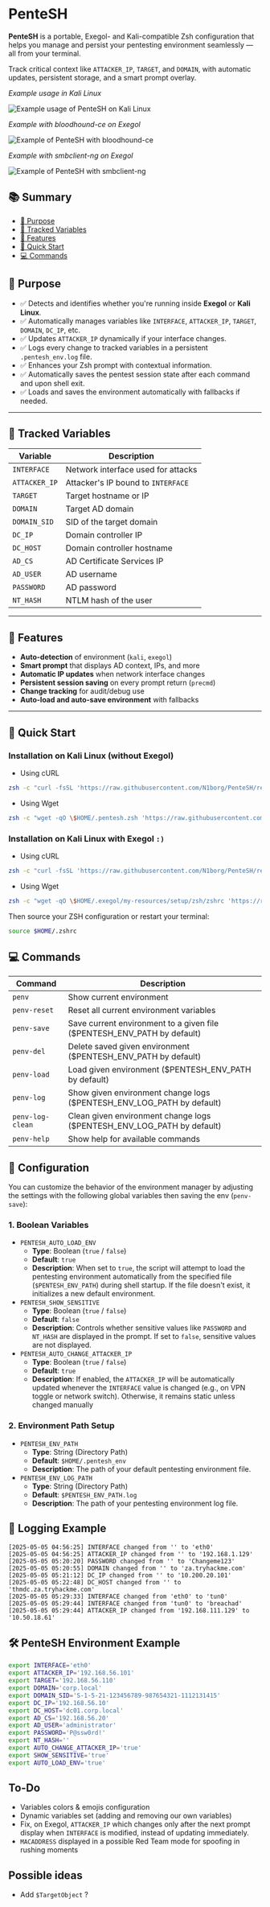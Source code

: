 # PenteSH

**PenteSH** is a portable, Exegol- and Kali-compatible Zsh configuration that helps you manage and persist your pentesting environment seamlessly — all from your terminal.

Track critical context like `ATTACKER_IP`, `TARGET`, and `DOMAIN`, with automatic updates, persistent storage, and a smart prompt overlay.

*Example usage in Kali Linux*

![Example usage of PenteSH on Kali Linux](./assets/usage-in-kali.png)

*Example with bloodhound-ce on Exegol*

![Example of PenteSH with bloodhound-ce](./assets/bloodhound-ce-example-exegol.png)

*Example with smbclient-ng on Exegol*

![Example of PenteSH with smbclient-ng](./assets/smbclient-ng-example-exegol.png)

## 📚 Summary

- [🎯 Purpose](#-purpose)
- [🧠 Tracked Variables](#-tracked-variables)
- [🔧 Features](#-features)
- [🚀 Quick Start](#-quick-start)
- [💻 Commands](#-commands)

## 🎯 Purpose

- ✅ Detects and identifies whether you're running inside **Exegol** or **Kali Linux**.
- ✅ Automatically manages variables like `INTERFACE`, `ATTACKER_IP`, `TARGET`, `DOMAIN`, `DC_IP`, etc.
- ✅ Updates `ATTACKER_IP` dynamically if your interface changes.
- ✅ Logs every change to tracked variables in a persistent `.pentesh_env.log` file.
- ✅ Enhances your Zsh prompt with contextual information.
- ✅ Automatically saves the pentest session state after each command and upon shell exit.
- ✅ Loads and saves the environment automatically with fallbacks if needed.

---

## 🧠 Tracked Variables

| Variable       | Description                         |
|----------------|-------------------------------------|
| `INTERFACE`    | Network interface used for attacks  |
| `ATTACKER_IP`  | Attacker's IP bound to `INTERFACE`  |
| `TARGET`       | Target hostname or IP               |
| `DOMAIN`       | Target AD domain                    |
| `DOMAIN_SID`   | SID of the target domain            |
| `DC_IP`        | Domain controller IP                |
| `DC_HOST`      | Domain controller hostname          |
| `AD_CS`        | AD Certificate Services IP          |
| `AD_USER`      | AD username                         |
| `PASSWORD`     | AD password                         |
| `NT_HASH`      | NTLM hash of the user               |

---

## 🔧 Features

- **Auto-detection** of environment (`kali`, `exegol`)
- **Smart prompt** that displays AD context, IPs, and more
- **Automatic IP updates** when network interface changes
- **Persistent session saving** on every prompt return (`precmd`)
- **Change tracking** for audit/debug use
- **Auto-load and auto-save environment** with fallbacks

---

## 🚀 Quick Start

### Installation on Kali Linux (without Exegol)

- Using cURL
```bash
zsh -c "curl -fsSL 'https://raw.githubusercontent.com/N1borg/PenteSH/refs/heads/main/pentesh.zsh' -o \$HOME/.pentesh.zsh && echo 'source \$HOME/.pentesh.zsh' >> \$HOME/.zshrc"
```

- Using Wget
```bash
zsh -c "wget -qO \$HOME/.pentesh.zsh 'https://raw.githubusercontent.com/N1borg/PenteSH/refs/heads/main/pentesh.zsh' && echo 'source \$HOME/.pentesh.zsh' >> \$HOME/.zshrc"
```

### Installation on Kali Linux with Exegol `:)`

- Using cURL
```bash
zsh -c "curl -fsSL 'https://raw.githubusercontent.com/N1borg/PenteSH/refs/heads/main/pentesh.zsh' -o \$HOME/.exegol/my-resources/setup/zsh/zshrc && echo 'source \$HOME/.exegol/my-resources/setup/zsh/zshrc' >> \$HOME/.zshrc"
```

- Using Wget
```bash
zsh -c "wget -qO \$HOME/.exegol/my-resources/setup/zsh/zshrc 'https://raw.githubusercontent.com/N1borg/PenteSH/refs/heads/main/pentesh.zsh' && echo 'source \$HOME/.exegol/my-resources/setup/zsh/zshrc' >> \$HOME/.zshrc"
```

Then source your ZSH configuration or restart your terminal:
```bash
source $HOME/.zshrc
```

## 💻 Commands

| Command         | Description                              |
|----------------|-------------------------------------------|
| `penv`         | Show current environment                  |
| `penv-reset`   | Reset all current environment variables |
| `penv-save`    | Save current environment to a given file ($PENTESH_ENV_PATH by default) |
| `penv-del`     | Delete saved given environment ($PENTESH_ENV_PATH by default) |
| `penv-load`    | Load given environment ($PENTESH_ENV_PATH by default) |
| `penv-log`     | Show given environment change logs ($PENTESH_ENV_LOG_PATH by default) |
| `penv-log-clean` | Clean given environment change logs ($PENTESH_ENV_LOG_PATH by default) |
| `penv-help`    | Show help for available commands          |

## 🧰 Configuration

You can customize the behavior of the environment manager by adjusting the settings with the following global variables then saving the env (`penv-save`):

### 1. Boolean Variables

- `PENTESH_AUTO_LOAD_ENV`
    - **Type**: Boolean (`true` / `false`)
    - **Default**: `true`
    - **Description**: When set to `true`, the script will attempt to load the pentesting environment automatically from the specified file (`$PENTESH_ENV_PATH`) during shell startup. If the file doesn't exist, it initializes a new default environment.
- `PENTESH_SHOW_SENSITIVE`
    - **Type**: Boolean (`true` / `false`)
    - **Default**: `false`
    - **Description**: Controls whether sensitive values like `PASSWORD` and `NT_HASH` are displayed in the prompt. If set to `false`, sensitive values are not displayed.
- `PENTESH_AUTO_CHANGE_ATTACKER_IP`
    - **Type**: Boolean (`true` / `false`)
    - **Default**: `true`
    - **Description**: If enabled, the `ATTACKER_IP` will be automatically updated whenever the `INTERFACE` value is changed (e.g., on VPN toggle or network switch). Otherwise, it remains static unless changed manually

### 2. Environment Path Setup

- `PENTESH_ENV_PATH`
    - **Type**: String (Directory Path)
    - **Default**: `$HOME/.pentesh_env`
    - **Description**: The path of your default pentesting environment file.
- `PENTESH_ENV_LOG_PATH`
    - **Type**: String (Directory Path)
    - **Default**: `$PENTESH_ENV_PATH.log`
    - **Description**: The path of your pentesting environment log file.

## 📝 Logging Example

```log
[2025-05-05 04:56:25] INTERFACE changed from '' to 'eth0'
[2025-05-05 04:56:25] ATTACKER_IP changed from '' to '192.168.1.129'
[2025-05-05 05:20:20] PASSWORD changed from '' to 'Changeme123'
[2025-05-05 05:20:55] DOMAIN changed from '' to 'za.tryhackme.com'
[2025-05-05 05:21:12] DC_IP changed from '' to '10.200.20.101'
[2025-05-05 05:22:48] DC_HOST changed from '' to 'thmdc.za.tryhackme.com'
[2025-05-05 05:29:33] INTERFACE changed from 'eth0' to 'tun0'
[2025-05-05 05:29:44] INTERFACE changed from 'tun0' to 'breachad'
[2025-05-05 05:29:44] ATTACKER_IP changed from '192.168.111.129' to '10.50.18.61'
```

## 🛠️ PenteSH Environment Example

```bash
export INTERFACE='eth0'
export ATTACKER_IP='192.168.56.101'
export TARGET='192.168.56.110'
export DOMAIN='corp.local'
export DOMAIN_SID='S-1-5-21-123456789-987654321-1112131415'
export DC_IP='192.168.56.10'
export DC_HOST='dc01.corp.local'
export AD_CS='192.168.56.20'
export AD_USER='administrator'
export PASSWORD='P@ssw0rd!'
export NT_HASH=''
export AUTO_CHANGE_ATTACKER_IP='true'
export SHOW_SENSITIVE='true'
export AUTO_LOAD_ENV='true'
```

## To-Do

- Variables colors & emojis configuration
- Dynamic variables set (adding and removing our own variables)
- Fix, on Exegol, `ATTACKER_IP` which changes only after the next prompt display when `INTERFACE` is modified, instead of updating immediately.
- `MACADDRESS` displayed in a possible Red Team mode for spoofing in rushing moments

## Possible ideas

- Add `$TargetObject` ?
